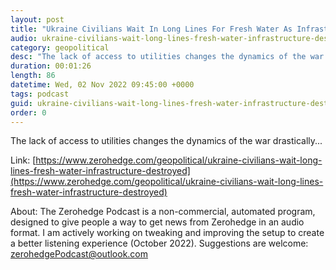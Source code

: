 ```yaml
---
layout: post
title: "Ukraine Civilians Wait In Long Lines For Fresh Water As Infrastructure Destroyed"
audio: ukraine-civilians-wait-long-lines-fresh-water-infrastructure-destroyed-0
category: geopolitical
desc: "The lack of access to utilities changes the dynamics of the war drastically..."
duration: 00:01:26
length: 86
datetime: Wed, 02 Nov 2022 09:45:00 +0000
tags: podcast
guid: ukraine-civilians-wait-long-lines-fresh-water-infrastructure-destroyed-0
order: 0
---
```

The lack of access to utilities changes the dynamics of the war drastically...

Link: [https://www.zerohedge.com/geopolitical/ukraine-civilians-wait-long-lines-fresh-water-infrastructure-destroyed](https://www.zerohedge.com/geopolitical/ukraine-civilians-wait-long-lines-fresh-water-infrastructure-destroyed)

About: The Zerohedge Podcast is a non-commercial, automated program, designed to give people a way to get news from Zerohedge in an audio format.  I am actively working on tweaking and improving the setup to create a better listening experience (October 2022).  Suggestions are welcome: [zerohedgePodcast@outlook.com](mailto:zerohedgePodcast@outlook.com)